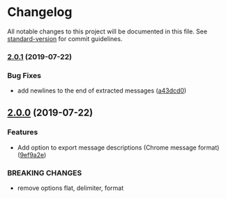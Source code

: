 # Changelog

All notable changes to this project will be documented in this file. See [standard-version](https://github.com/conventional-changelog/standard-version) for commit guidelines.

### [2.0.1](https://github.com/digidem/extract-react-intl-messages/compare/v2.0.0...v2.0.1) (2019-07-22)

### Bug Fixes

- add newlines to the end of extracted messages ([a43dcd0](https://github.com/digidem/extract-react-intl-messages/commit/a43dcd0))

## [2.0.0](https://github.com/digidem/extract-react-intl-messages/compare/v1.0.2...v2.0.0) (2019-07-22)

### Features

- Add option to export message descriptions (Chrome message format) ([9ef9a2e](https://github.com/digidem/extract-react-intl-messages/commit/9ef9a2e))

### BREAKING CHANGES

- remove options flat, delimiter, format
